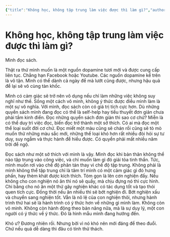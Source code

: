 ```yaml
---
{"title":"Không học, không tập trung làm việc được thì làm gì?","author":"The Mad Bear","related":"[[📒 Nhật ký]]","date":"2023-09-02","type":"journal","word-count":463,"dg-publish":true,"dg-hide":true,"tags":["journal","publish","focus","reading"],"permalink":"/0-journal/nam-2023/thang-9/2023-09-02/","hide":true,"dgPassFrontmatter":true}
---
```



# Không học, không tập trung làm việc được thì làm gì?

Mình đọc sách.

Thật ra thứ mình muốn là một nguồn dopamine tươi mới và được cung cấp liên tục. Chẳng hạn Facebook hoặc Youtube. Các nguồn dopamine kể trên là vô tận. Mình có thể dành cả ngày để mà lướt cũng được, nhưng hậu quả để lại sẽ vô cùng tàn khốc.

Mình có cảm giác sẽ trở nên vô dụng nếu chỉ làm những việc không suy nghĩ như thế. Sống một cách vô minh, không ý thức được điều mình làm là một sự vô nghĩa. Với mình, đọc sách còn có giá trị tích cực hơn. Dù những quyển sách mình đang đọc có thể là self-help hay tiểu thuyết đơn giản chưa phải tầm kinh điển. Đọc những quyển sách đơn giản thì sao cơ chứ? Miễn là có thể duy trì việc đọc, biến đọc trở thành một sở thích. Có ai mà đọc một thể loại suốt đời cơ chứ. Đọc miết một màu cũng sẽ chán rồi cũng sẽ tò mò muốn thử những màu sắc mới, những thể loại khó hơn rất nhiều đòi hỏi sự tư duy, suy ngẫm và thực hành để hiểu được. Có quyển phải mất nhiều năm trời để ngộ.

Đọc sách như một sở thích với mình là vậy. Mình đọc khi bản thân không thể nào tập trung vào công việc, và chỉ muốn làm gì đó giải tỏa tinh thần. Tức, mình muốn rơi vào chế độ phân tán thay vì chế độ tập trung. Không phải là mình không thể tập trung chỉ là tâm trí mình có một cảm giác gì đó hưng phấn, hay thèm khát được kích thích. Tóm gọn là lên cơn nghiện đấy. Nếu không cho con nghiện nó ăn thì nó sẽ quấy, mà chịu đựng nó thì cực hình. Chi bằng cho nó ăn một thứ gây nghiện khác có tác dụng tốt và tạo thói quen tích cực. Đồng thời nếu ăn nhiều thì sẽ bớt nghiện đi. Bớt nghiện xấu và chuyển sang nghiện tốt. Vẫn là nô lệ của con nghiện thôi, nhưng hành trình thứ hai sẽ là hành trình có ý thức hơn về những gì mình làm. Không còn vô minh. Không còn hành động theo bản năng nữa, mà là sự duy lý, một con người có ý thức về ý thức. Đó là hình mẫu mình đang hướng đến.

Khó ư? Đương nhiên rồi. Nhưng bởi vì nó khó nên mới đáng để theo đuổi. Chứ nếu quá dễ dàng thì đâu có tính thử thách.